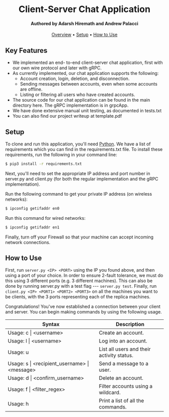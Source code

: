 
<h1 align="center">
  Client-Server Chat Application
  <br>
</h1>

<h4 align="center">Authored by Adarsh Hiremath and Andrew Palacci</h4>

<p align="center">
  <a href="#key-features">Overview</a> •
  <a href="#setup">Setup</a> •
  <a href="#how-to-use">How to Use</a> 
</p>

## Key Features

* We implemented an end-
to-end client-server chat application, first with our
own wire protocol and later with gRPC. 
* As currently implemented, our chat
application supports the following:
  - Account creation, login, deletion, and disconnection.
  - Sending messages between accounts, even when
  some accounts are offline.
  - Listing or filtering all users who have created
accounts.
* The source code for our chat application can be
found in the main directory here. The gRPC implementation is in grpcApp.
* We have done extensive manual unit testing, as documented in tests.txt 
* You can also find our project writeup at template.pdf
  
## Setup

To clone and run this application, you'll need [Python](https://www.python.org/downloads/release/python-372/). We have a list of requirements which you can find in the requirements.txt file. To install these requirements, run the following in your command line: 

```bash
$ pip3 install -r requirements.txt
```

Next, you'll need to set the appropriate IP address and port number in server.py and client.py (for both the regular implementation and the gRPC implementation).

Run the following command to get your private IP address (on wireless networks): 
```bash
$ ipconfig getifaddr en0
```
Run this command for wired networks: 
```bash
$ ipconfig getifaddr en1
```

Finally, turn off your Firewall so that your machine can accept incoming network connections. 

## How to Use

First, run ```server.py <IP> <PORT>``` using the IP you found above, and then using a port of your choice. In order to ensure 2-fault tolerance, we must do this using 3 different ports (e.g. 3 different machines). This can also be done by running server.py with a test flag --- ```server.py test```. Finally, run ```client.py <IP> <PORT1> <PORT2> <PORT3>``` on all the machines you want to be clients, with the 3 ports representing each of the replica machines.

Congratulations! You've now established a connection between your client and server. You can begin making commands by using the following usage. 

| Syntax | Description |
| --- | ----------- |
| Usage: c &#124; \<username\> | Create an account. |
| Usage: l &#124; \<username\>  | Log into an account. |
| Usage: u | List all users and their activity status. | 
| Usage: s &#124; \<recipient_username\> &#124; \<message\> | Send a message to a user. | 
| Usage: d &#124; \<confirm_username\> | Delete an account. | 
| Usage: f &#124; \<filter_regex\> | Filter accounts using a wildcard. | 
| Usage: h | Print a list of all the commands. |
